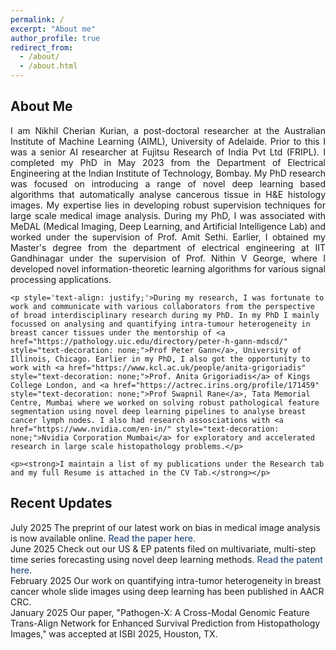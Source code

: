 ```yaml
---
permalink: /
excerpt: "About me"
author_profile: true
redirect_from: 
  - /about/
  - /about.html
---
```


<!-- About Me Card -->
<div class="about-card">
  <div class="card-header">
    <h2><i class="fas fa-user-circle"></i> About Me</h2>
  </div>
  <div class="card-content">
    <p style='text-align: justify;'>I am Nikhil Cherian Kurian, a post-doctoral researcher at the <a href="https://adelaide.edu.au/aiml/" style="text-decoration: none;">Australian Institute of Machine Learning (AIML)</a>, University of Adelaide. Prior to this I was a senior AI researcher at Fujitsu Research of India Pvt Ltd (FRIPL). I completed my PhD in May 2023 from the <a href="https://www.ee.iitb.ac.in" style="text-decoration: none;">Department of Electrical Engineering</a> at the <a href="https://www.iitb.ac.in/" style="text-decoration: none;">Indian Institute of Technology, Bombay</a>. My PhD research was focused on introducing a range of novel deep learning based algorithms that automatically analyse cancerous tissue in H&E histology images. My expertise lies in developing robust supervision techniques for large scale medical image analysis. During my PhD, I was associated with MeDAL (Medical Imaging, Deep Learning, and Artificial Intelligence Lab) and worked under the supervision of <a href="https://www.ee.iitb.ac.in/~asethi/" style="text-decoration: none;">Prof. Amit Sethi</a>. Earlier, I obtained my Master's degree from the department of electrical engineering at <a href="https://www.iitgn.ac.in/" style="text-decoration: none;">IIT Gandhinagar</a> under the supervision of <a href="https://sites.google.com/iitgn.ac.in/nvg/" style="text-decoration: none;">Prof. Nithin V George</a>, where I developed novel information-theoretic learning algorithms for various signal processing applications.</p>
    
    <p style='text-align: justify;'>During my research, I was fortunate to work and communicate with various collaborators from the perspective of broad interdisciplinary research during my PhD. In my PhD I mainly focussed on analysing and quantifying intra-tumour heterogeneity in breast cancer tissues under the mentorship of <a href="https://pathology.uic.edu/directory/peter-h-gann-mdscd/" style="text-decoration: none;">Prof Peter Gann</a>, University of Illinois, Chicago. Earlier in my PhD, I also got the opportunity to work with <a href="https://www.kcl.ac.uk/people/anita-grigoriadis" style="text-decoration: none;">Prof. Anita Grigoriadis</a> of Kings College London, and <a href="https://actrec.irins.org/profile/171459" style="text-decoration: none;">Prof Swapnil Rane</a>, Tata Memorial Centre, Mumbai where we worked on solving robust pathological feature segmentation using novel deep learning pipelines to analyse breast cancer lymph nodes. I also had research assosciations with <a href="https://www.nvidia.com/en-in/" style="text-decoration: none;">Nvidia Corporation Mumbai</a> for exploratory and accelerated research in large scale histopathology problems.</p>
    
    <p><strong>I maintain a list of my publications under the Research tab and my full Resume is attached in the CV Tab.</strong></p>
  </div>
</div>

<!-- Recent Updates Card -->
<div class="updates-card">
  <div class="card-header">
    <h2><i class="fas fa-newspaper"></i> Recent Updates</h2>
  </div>
  <div class="card-content">
    <div class="updates-list">
  <div class="update-item">
    <span class="update-date">July 2025</span>
    <span class="update-text">The preprint of our latest work on bias in medical image analysis is now available online. <a href="https://papers.ssrn.com/sol3/papers.cfm?abstract_id=5332697" target="_blank" style="text-decoration: none; color: #2c5282; font-weight: 500;">Read the paper here</a>.</span>
  </div>
  <div class="update-item">
    <span class="update-date">June 2025</span>
    <span class="update-text">Check out our US & EP patents filed on multivariate, multi-step time series forecasting using novel deep learning methods. <a href="https://patents.google.com/patent/US20250173564A1/en" target="_blank" style="text-decoration: none; color: #2c5282; font-weight: 500;">Read the patent here</a>.</span>
  </div>
  <div class="update-item">
    <span class="update-date">February 2025</span>
    <span class="update-text">Our work on quantifying intra-tumor heterogeneity in breast cancer whole slide images using deep learning has been published in AACR CRC.</span>
  </div>
  <div class="update-item">
    <span class="update-date">January 2025</span>
    <span class="update-text">Our paper, "Pathogen-X: A Cross-Modal Genomic Feature Trans-Align Network for Enhanced Survival Prediction from Histopathology Images," was accepted at ISBI 2025, Houston, TX.</span>
  </div>
</div>
  </div>
</div>

  


